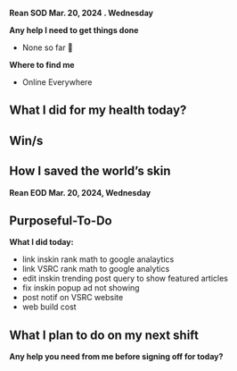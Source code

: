 **Rean SOD Mar. 20, 2024 .  Wednesday**

**Any help I need to get things done**
- None so far 🙏

**Where to find me** 
- Online Everywhere

**What I did for my health today?**
- 

**Win/s**
- 
 
**How I saved the world’s skin**
- 


**Rean EOD Mar. 20, 2024,  Wednesday**

**Purposeful-To-Do**
- 

**What I did today:**
- link inskin rank math to google analaytics
- link VSRC rank math to google analytics
- edit inskin trending post query to show featured articles
- fix inskin popup ad not showing
- post notif on VSRC website
- web build cost

**What I plan to do on my next shift**
- 

**Any help you need from me before signing off for today?**
